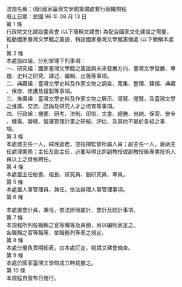 法規名稱：(廢)國家臺灣文學館籌備處暫行組織規程  
廢止日期：民國 96 年 08 月 13 日  
第 1 條  
行政院文化建設委員會 (以下簡稱文建會) 為配合國家文化建設之需要，  
推動國家臺灣文學館之籌設，特設國家臺灣文學館籌備處 (以下簡稱本處  
)  
第 2 條  
本處設四組，分別掌理下列事項：  
一、研究組：國家臺灣文學館之籌設與未來發展方向、臺灣文學發展、專  
題、史料之研究、譯述、編輯、出版等事項。  
二、典藏組：臺灣文學史料及作家文物之調查、蒐集、整理、建檔、典藏  
、保存、修護及複製等事項。  
三、推廣組：臺灣文學史料及作家文物之展示、導覽、閱覽，及臺灣文學  
之推廣、交流、諮詢及研究人才之培育等事項。  
四、行政組：機要、研考、法制、印信、文書、總務、出納、保管、安全  
、機電、營繕、營運管理計畫之研擬、評估、及其他不屬於各組之事  
項。  
第 3 條  
本處置主任一人，綜理處務，並指揮監督所屬人員；副主任一人，襄助主  
任處理業務；主任及副主任，必要時得比照副教授或副教授級專業技術人  
員以上之資格聘任。  
第 4 條  
本處置主任秘書、組長、研究員、副研究員、專員。  
第 5 條  
本處置人事管理員，兼任，依法辦理人事管理事項。  
第 6 條  


本處置會計員，兼任，依法辦理歲計、會計及統計事項。  
第 7 條  
本規程所列各職稱之官等職等及員額，另以編制表定之。  
各職稱之官等職等，依職務列等表之規定。  
第 8 條  
本處分層負責明細表，由本處訂定，報請文建會備查。  
第 9 條  
本處於國家臺灣文學館成立時裁撤之。  
第 10 條  
本規程自發布日施行。  


